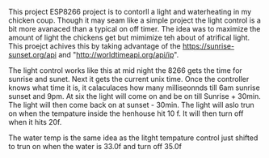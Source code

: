 This project ESP8266 project is to contorll a light and waterheating in my chicken coup. Though it may seam like a simple project the light control is a bit more
avanaced than a typical on off timer. The idea was to maximize the amount of light the chickens get but mimimize teh about of atrifical light. This proejct achives
this by taking advantage of the https://sunrise-sunset.org/api and "http://worldtimeapi.org/api/ip".

The light control works like this at mid night the 8266 gets the time for sunrise and sunet. Next it gets the current unix time. Once the controller knows what time it is,
it calaculaces how many milliseonnds till 6am sunrise sunset and 9pm. At six the light will come on and be on till Sunrise + 30min. The light will then come back on at 
sunset - 30min. The light will aslo trun on when the tempature inside the henhouse hit 10 f. It will then turn off when it hits 20f. 

The water temp is the same idea as the litght tempature control just shifted to trun on when the water is 33.0f and turn off 35.0f
